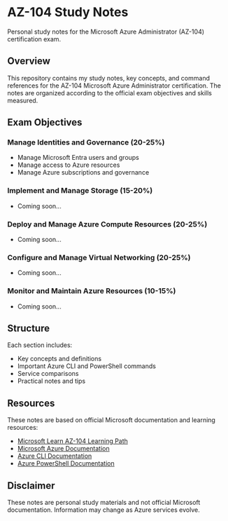 # AZ-104 Study Notes

Personal study notes for the Microsoft Azure Administrator (AZ-104) certification exam.

## Overview

This repository contains my study notes, key concepts, and command references for the AZ-104 Microsoft Azure Administrator certification. The notes are organized according to the official exam objectives and skills measured.

## Exam Objectives

### Manage Identities and Governance (20-25%)
- Manage Microsoft Entra users and groups
- Manage access to Azure resources
- Manage Azure subscriptions and governance

### Implement and Manage Storage (15-20%)
- Coming soon...

### Deploy and Manage Azure Compute Resources (20-25%)
- Coming soon...

### Configure and Manage Virtual Networking (20-25%)
- Coming soon...

### Monitor and Maintain Azure Resources (10-15%)
- Coming soon...

## Structure

Each section includes:
- Key concepts and definitions
- Important Azure CLI and PowerShell commands
- Service comparisons
- Practical notes and tips

## Resources

These notes are based on official Microsoft documentation and learning resources:
- [Microsoft Learn AZ-104 Learning Path](https://learn.microsoft.com/en-us/certifications/exams/az-104)
- [Microsoft Azure Documentation](https://docs.microsoft.com/en-us/azure/)
- [Azure CLI Documentation](https://docs.microsoft.com/en-us/cli/azure/)
- [Azure PowerShell Documentation](https://docs.microsoft.com/en-us/powershell/azure/)

## Disclaimer

These notes are personal study materials and not official Microsoft documentation. Information may change as Azure services evolve.
